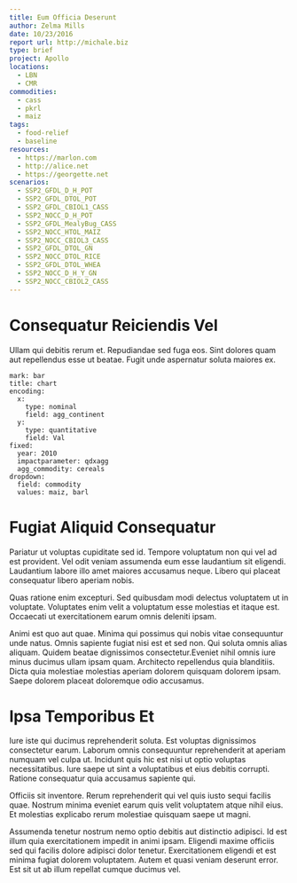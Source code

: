```yaml
---
title: Eum Officia Deserunt
author: Zelma Mills
date: 10/23/2016
report url: http://michale.biz
type: brief
project: Apollo
locations:
  - LBN
  - CMR
commodities:
  - cass
  - pkrl
  - maiz
tags:
  - food-relief
  - baseline
resources:
  - https://marlon.com
  - http://alice.net
  - https://georgette.net
scenarios:
  - SSP2_GFDL_D_H_POT
  - SSP2_GFDL_DTOL_POT
  - SSP2_GFDL_CBIOL1_CASS
  - SSP2_NOCC_D_H_POT
  - SSP2_GFDL_MealyBug_CASS
  - SSP2_NOCC_HTOL_MAIZ
  - SSP2_NOCC_CBIOL3_CASS
  - SSP2_GFDL_DTOL_GN
  - SSP2_NOCC_DTOL_RICE
  - SSP2_GFDL_DTOL_WHEA
  - SSP2_NOCC_D_H_Y_GN
  - SSP2_NOCC_CBIOL2_CASS
---
```

# Consequatur Reiciendis Vel
Ullam qui debitis rerum et. Repudiandae sed fuga eos. Sint dolores quam aut repellendus esse ut beatae. Fugit unde aspernatur soluta maiores ex.

```vis
mark: bar
title: chart
encoding:
  x:
    type: nominal
    field: agg_continent
  y:
    type: quantitative
    field: Val
fixed:
  year: 2010
  impactparameter: qdxagg
  agg_commodity: cereals
dropdown:
  field: commodity
  values: maiz, barl
```

# Fugiat Aliquid Consequatur
Pariatur ut voluptas cupiditate sed id. Tempore voluptatum non qui vel ad est provident. Vel odit veniam assumenda eum esse laudantium sit eligendi. Laudantium labore illo amet maiores accusamus neque. Libero qui placeat consequatur libero aperiam nobis.
 Quas ratione enim excepturi. Sed quibusdam modi delectus voluptatem ut in voluptate. Voluptates enim velit a voluptatum esse molestias et itaque est. Occaecati ut exercitationem earum omnis deleniti ipsam.
 Animi est quo aut quae. Minima qui possimus qui nobis vitae consequuntur unde natus. Omnis sapiente fugiat nisi est et sed non. Qui soluta omnis alias aliquam. Quidem beatae dignissimos consectetur.Eveniet nihil omnis iure minus ducimus ullam ipsam quam. Architecto repellendus quia blanditiis. Dicta quia molestiae molestias aperiam dolorem quisquam dolorem ipsam. Saepe dolorem placeat doloremque odio accusamus.

# Ipsa Temporibus Et
Iure iste qui ducimus reprehenderit soluta. Est voluptas dignissimos consectetur earum. Laborum omnis consequuntur reprehenderit at aperiam numquam vel culpa ut. Incidunt quis hic est nisi ut optio voluptas necessitatibus. Iure saepe ut sint a voluptatibus et eius debitis corrupti. Ratione consequatur quia accusamus sapiente qui.
 Officiis sit inventore. Rerum reprehenderit qui vel quis iusto sequi facilis quae. Nostrum minima eveniet earum quis velit voluptatem atque nihil eius. Et molestias explicabo rerum molestiae quisquam saepe ut magni.
 Assumenda tenetur nostrum nemo optio debitis aut distinctio adipisci. Id est illum quia exercitationem impedit in animi ipsam. Eligendi maxime officiis sed qui facilis dolore adipisci dolor tenetur. Exercitationem eligendi et est minima fugiat dolorem voluptatem. Autem et quasi veniam deserunt error. Est sit ut ab illum repellat cumque ducimus vel.
